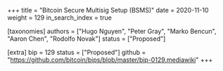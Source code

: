 +++
title = "Bitcoin Secure Multisig Setup (BSMS)"
date = 2020-11-10
weight = 129
in_search_index = true

[taxonomies]
authors = ["Hugo Nguyen", "Peter Gray", "Marko Bencun", "Aaron Chen", "Rodolfo Novak"]
status = ["Proposed"]

[extra]
bip = 129
status = ["Proposed"]
github = "https://github.com/bitcoin/bips/blob/master/bip-0129.mediawiki"
+++

